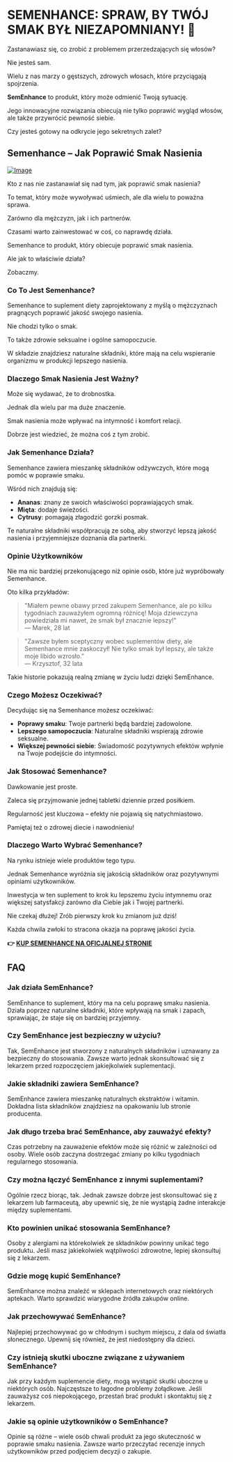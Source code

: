 # SEMENHANCE: SPRAW, BY TWÓJ SMAK BYŁ NIEZAPOMNIANY! 🍭

Zastanawiasz się, co zrobić z problemem przerzedzających się włosów? 

Nie jesteś sam. 

Wielu z nas marzy o gęstszych, zdrowych włosach, które przyciągają spojrzenia. 

**SemEnhance** to produkt, który może odmienić Twoją sytuację. 

Jego innowacyjne rozwiązania obiecują nie tylko poprawić wygląd włosów, ale także przywrócić pewność siebie. 

Czy jesteś gotowy na odkrycie jego sekretnych zalet?

## Semenhance – Jak Poprawić Smak Nasienia

[![Image](https://www2.sellhealth.com/137/728x90-semenhance.png)](https://gchaffi.com/5Hc3aHss)

Kto z nas nie zastanawiał się nad tym, jak poprawić smak nasienia? 

To temat, który może wywoływać uśmiech, ale dla wielu to poważna sprawa. 

Zarówno dla mężczyzn, jak i ich partnerów.

Czasami warto zainwestować w coś, co naprawdę działa. 

Semenhance to produkt, który obiecuje poprawić smak nasienia. 

Ale jak to właściwie działa? 

Zobaczmy.

### Co To Jest Semenhance?

Semenhance to suplement diety zaprojektowany z myślą o mężczyznach pragnących poprawić jakość swojego nasienia. 

Nie chodzi tylko o smak. 

To także zdrowie seksualne i ogólne samopoczucie.

W składzie znajdziesz naturalne składniki, które mają na celu wspieranie organizmu w produkcji lepszego nasienia.

### Dlaczego Smak Nasienia Jest Ważny?

Może się wydawać, że to drobnostka. 

Jednak dla wielu par ma duże znaczenie. 

Smak nasienia może wpływać na intymność i komfort relacji.

Dobrze jest wiedzieć, że można coś z tym zrobić.

### Jak Semenhance Działa?

Semenhance zawiera mieszankę składników odżywczych, które mogą pomóc w poprawie smaku.

Wśród nich znajdują się:

- **Ananas**: znany ze swoich właściwości poprawiających smak.
- **Mięta**: dodaje świeżości.
- **Cytrusy**: pomagają złagodzić gorzki posmak.

Te naturalne składniki współpracują ze sobą, aby stworzyć lepszą jakość nasienia i przyjemniejsze doznania dla partnerki.

### Opinie Użytkowników

Nie ma nic bardziej przekonującego niż opinie osób, które już wypróbowały Semenhance. 

Oto kilka przykładów:

> "Miałem pewne obawy przed zakupem Semenhance, ale po kilku tygodniach zauważyłem ogromną różnicę! Moja dziewczyna powiedziała mi nawet, że smak był znacznie lepszy!"  
> — Marek, 28 lat

> "Zawsze byłem sceptyczny wobec suplementów diety, ale Semenhance mnie zaskoczył! Nie tylko smak był lepszy, ale także moje libido wzrosło."  
> — Krzysztof, 32 lata

Takie historie pokazują realną zmianę w życiu ludzi dzięki SemEnhance. 

### Czego Możesz Oczekiwać?

Decydując się na Semenhance możesz oczekiwać:

- **Poprawy smaku**: Twoje partnerki będą bardziej zadowolone.
- **Lepszego samopoczucia**: Naturalne składniki wspierają zdrowie seksualne.
- **Większej pewności siebie**: Świadomość pozytywnych efektów wpłynie na Twoje podejście do intymności.

### Jak Stosować Semenhance?

Dawkowanie jest proste. 

Zaleca się przyjmowanie jednej tabletki dziennie przed posiłkiem. 

Regularność jest kluczowa – efekty nie pojawią się natychmiastowo.

Pamiętaj też o zdrowej diecie i nawodnieniu!

### Dlaczego Warto Wybrać Semenhance?

Na rynku istnieje wiele produktów tego typu. 

Jednak Semenhance wyróżnia się jakością składników oraz pozytywnymi opiniami użytkowników.

Inwestycja w ten suplement to krok ku lepszemu życiu intymnemu oraz większej satysfakcji zarówno dla Ciebie jak i Twojej partnerki.

Nie czekaj dłużej! Zrób pierwszy krok ku zmianom już dziś!

Każda chwila zwłoki to stracona okazja na poprawę jakości życia.



**👉 [KUP SEMENHANCE NA OFICJALNEJ STRONIE](https://gchaffi.com/5Hc3aHss)**

## FAQ

### Jak działa SemEnhance?
SemEnhance to suplement, który ma na celu poprawę smaku nasienia. Działa poprzez naturalne składniki, które wpływają na smak i zapach, sprawiając, że staje się on bardziej przyjemny.

### Czy SemEnhance jest bezpieczny w użyciu?
Tak, SemEnhance jest stworzony z naturalnych składników i uznawany za bezpieczny do stosowania. Zawsze warto jednak skonsultować się z lekarzem przed rozpoczęciem jakiejkolwiek suplementacji.

### Jakie składniki zawiera SemEnhance?
SemEnhance zawiera mieszankę naturalnych ekstraktów i witamin. Dokładna lista składników znajdziesz na opakowaniu lub stronie producenta.

### Jak długo trzeba brać SemEnhance, aby zauważyć efekty?
Czas potrzebny na zauważenie efektów może się różnić w zależności od osoby. Wiele osób zaczyna dostrzegać zmiany po kilku tygodniach regularnego stosowania.

### Czy można łączyć SemEnhance z innymi suplementami?
Ogólnie rzecz biorąc, tak. Jednak zawsze dobrze jest skonsultować się z lekarzem lub farmaceutą, aby upewnić się, że nie wystąpią żadne interakcje między suplementami.

### Kto powinien unikać stosowania SemEnhance?
Osoby z alergiami na którekolwiek ze składników powinny unikać tego produktu. Jeśli masz jakiekolwiek wątpliwości zdrowotne, lepiej skonsultuj się z lekarzem.

### Gdzie mogę kupić SemEnhance?
SemEnhance można znaleźć w sklepach internetowych oraz niektórych aptekach. Warto sprawdzić wiarygodne źródła zakupów online.

### Jak przechowywać SemEnhance?
Najlepiej przechowywać go w chłodnym i suchym miejscu, z dala od światła słonecznego. Upewnij się również, że jest niedostępny dla dzieci.

### Czy istnieją skutki uboczne związane z używaniem SemEnhance?
Jak przy każdym suplemencie diety, mogą wystąpić skutki uboczne u niektórych osób. Najczęstsze to łagodne problemy żołądkowe. Jeśli zauważysz coś niepokojącego, przestań brać produkt i skontaktuj się z lekarzem.

### Jakie są opinie użytkowników o SemEnhance?
Opinie są różne – wiele osób chwali produkt za jego skuteczność w poprawie smaku nasienia. Zawsze warto przeczytać recenzje innych użytkowników przed podjęciem decyzji o zakupie.